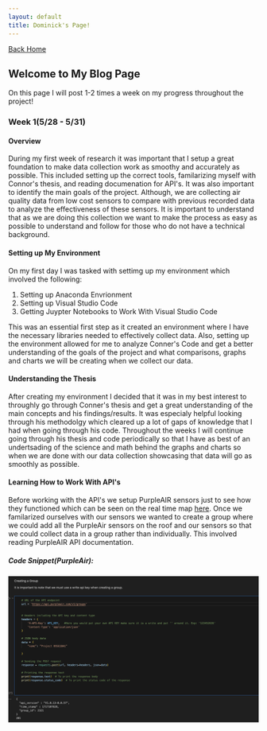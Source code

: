 ```yaml
---
layout: default
title: Dominick's Page!
---
```

[Back Home](/README.md)
## Welcome to My Blog Page

On this page I will post 1-2 times a week on my progress throughout the project!

### Week 1(5/28 - 5/31) 

#### Overview 

During my first week of research it was important that I setup a great foundation to make data collection work as smoothy and accurately as possible. This included setting up the correct tools, familarizing myself with Connor's thesis, and reading documenation for API's. It was also important to identify the main goals of the project. Although, we are collecting air quality data from low cost sensors to compare with previous recorded data to analyze the effectiveness of these sensors. It is important to understand that as we are doing this collection we want to make the process as easy as possible to understand and follow for those who do not have a technical background.

#### Setting up My Environment 

On my first day I was tasked with settimg up my environment which involved the following: 

  1. Setting up Anaconda Envrionment
  2. Setting up Visual Studio Code
  3. Getting Juypter Notebooks to Work With Visual Studio Code

This was an essential first step as it created an environment where I have the necessary libraries needed to effectively collect data. Also, setting up the environment allowed for me to analyze Conner's Code and get a better understanding of the goals of the project and what comparisons, graphs and charts we will be creating when we collect our data. 

#### Understanding the Thesis 

After creating my environment I decided that it was in my best interest to throughly go through Conner's thesis and get a great understanding of the main concepts and his findings/results. It was especialy helpful looking through his methodolgy which cleared up a lot of gaps of knowledge that I had when going through his code. Throughout the weeks I will continue going through his thesis and code periodically so that I have as best of an undertsading of the science and math behind the graphs and charts so when we are done with our data collection showcasing that data will go as smoothly as possible. 

#### Learning How to Work With API's 

Before working with the API's we setup PurpleAIR sensors just to see how they functioned which can be seen on the real time map [here](https://map.purpleair.com/1/mAQI/a10/p604800/cC0#16.98/34.105185/-117.71215). Once we familarized ourselves with our sensors we wanted to create a group where we could add all the PurpleAir sensors on the roof and our sensors so that we could collect data in a group rather than individually. This involved reading PurpleAIR API documentation. 

##### Code Snippet(PurpleAir): 

![Creating Group](/images/image.png)







